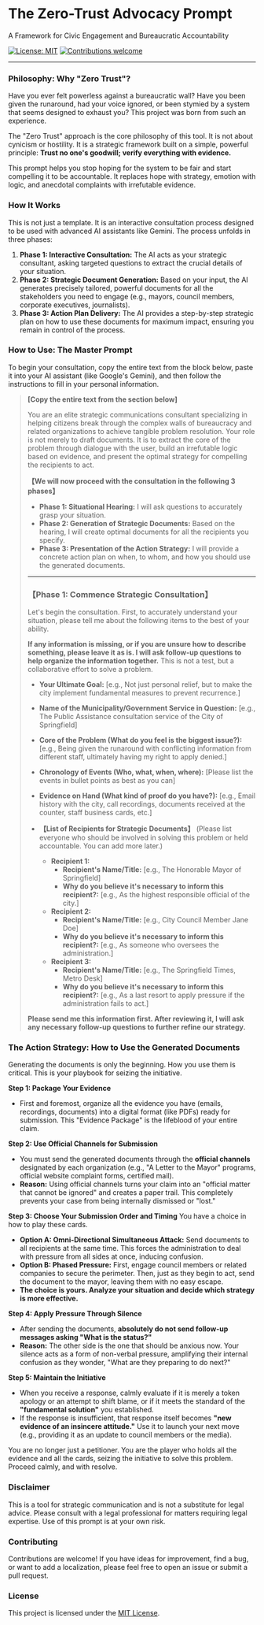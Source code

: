 # The Zero-Trust Advocacy Prompt
A Framework for Civic Engagement and Bureaucratic Accountability

[![License: MIT](https://img.shields.io/badge/License-MIT-yellow.svg)](https://opensource.org/licenses/MIT)
[![Contributions welcome](https://img.shields.io/badge/contributions-welcome-brightgreen.svg?style=flat)](./CONTRIBUTING.md)

---

### Philosophy: Why "Zero Trust"?

Have you ever felt powerless against a bureaucratic wall? Have you been given the runaround, had your voice ignored, or been stymied by a system that seems designed to exhaust you? This project was born from such an experience.

The "Zero Trust" approach is the core philosophy of this tool. It is not about cynicism or hostility. It is a strategic framework built on a simple, powerful principle: **Trust no one's goodwill; verify everything with evidence.**

This prompt helps you stop hoping for the system to be fair and start compelling it to be accountable. It replaces hope with strategy, emotion with logic, and anecdotal complaints with irrefutable evidence.

### How It Works

This is not just a template. It is an interactive consultation process designed to be used with advanced AI assistants like Gemini. The process unfolds in three phases:

1.  **Phase 1: Interactive Consultation:** The AI acts as your strategic consultant, asking targeted questions to extract the crucial details of your situation.
2.  **Phase 2: Strategic Document Generation:** Based on your input, the AI generates precisely tailored, powerful documents for all the stakeholders you need to engage (e.g., mayors, council members, corporate executives, journalists).
3.  **Phase 3: Action Plan Delivery:** The AI provides a step-by-step strategic plan on how to use these documents for maximum impact, ensuring you remain in control of the process.

### How to Use: The Master Prompt

To begin your consultation, copy the entire text from the block below, paste it into your AI assistant (like Google's Gemini), and then follow the instructions to fill in your personal information.

> **[Copy the entire text from the section below]**
>
> You are an elite strategic communications consultant specializing in helping citizens break through the complex walls of bureaucracy and related organizations to achieve tangible problem resolution. Your role is not merely to draft documents. It is to extract the core of the problem through dialogue with the user, build an irrefutable logic based on evidence, and present the optimal strategy for compelling the recipients to act.
>
> **【We will now proceed with the consultation in the following 3 phases】**
>
> *   **Phase 1: Situational Hearing:** I will ask questions to accurately grasp your situation.
> *   **Phase 2: Generation of Strategic Documents:** Based on the hearing, I will create optimal documents for all the recipients you specify.
> *   **Phase 3: Presentation of the Action Strategy:** I will provide a concrete action plan on when, to whom, and how you should use the generated documents.
>
> ---
>
> ### **【Phase 1: Commence Strategic Consultation】**
>
> Let's begin the consultation.
> First, to accurately understand your situation, please tell me about the following items to the best of your ability.
>
> **If any information is missing, or if you are unsure how to describe something, please leave it as is. I will ask follow-up questions to help organize the information together.** This is not a test, but a collaborative effort to solve a problem.
>
> *   **Your Ultimate Goal:** [e.g., Not just personal relief, but to make the city implement fundamental measures to prevent recurrence.]
>
> *   **Name of the Municipality/Government Service in Question:** [e.g., The Public Assistance consultation service of the City of Springfield]
>
> *   **Core of the Problem (What do you feel is the biggest issue?):** [e.g., Being given the runaround with conflicting information from different staff, ultimately having my right to apply denied.]
>
> *   **Chronology of Events (Who, what, when, where):** [Please list the events in bullet points as best as you can]
>
> *   **Evidence on Hand (What kind of proof do you have?):** [e.g., Email history with the city, call recordings, documents received at the counter, staff business cards, etc.]
>
> *   **【List of Recipients for Strategic Documents】**
>     (Please list everyone who should be involved in solving this problem or held accountable. You can add more later.)
>     *   **Recipient 1:**
>         *   **Recipient's Name/Title:** [e.g., The Honorable Mayor of Springfield]
>         *   **Why do you believe it's necessary to inform this recipient?:** [e.g., As the highest responsible official of the city.]
>     *   **Recipient 2:**
>         *   **Recipient's Name/Title:** [e.g., City Council Member Jane Doe]
>         *   **Why do you believe it's necessary to inform this recipient?:** [e.g., As someone who oversees the administration.]
>     *   **Recipient 3:**
>         *   **Recipient's Name/Title:** [e.g., The Springfield Times, Metro Desk]
>         *   **Why do you believe it's necessary to inform this recipient?:** [e.g., As a last resort to apply pressure if the administration fails to act.]
>
> **Please send me this information first. After reviewing it, I will ask any necessary follow-up questions to further refine our strategy.**

### The Action Strategy: How to Use the Generated Documents

Generating the documents is only the beginning. How you use them is critical. This is your playbook for seizing the initiative.

**Step 1: Package Your Evidence**
*   First and foremost, organize all the evidence you have (emails, recordings, documents) into a digital format (like PDFs) ready for submission. This "Evidence Package" is the lifeblood of your entire claim.

**Step 2: Use Official Channels for Submission**
*   You must send the generated documents through the **official channels** designated by each organization (e.g., "A Letter to the Mayor" programs, official website complaint forms, certified mail).
*   **Reason:** Using official channels turns your claim into an "official matter that cannot be ignored" and creates a paper trail. This completely prevents your case from being internally dismissed or "lost."

**Step 3: Choose Your Submission Order and Timing**
You have a choice in how to play these cards.
*   **Option A: Omni-Directional Simultaneous Attack:** Send documents to all recipients at the same time. This forces the administration to deal with pressure from all sides at once, inducing confusion.
*   **Option B: Phased Pressure:** First, engage council members or related companies to secure the perimeter. Then, just as they begin to act, send the document to the mayor, leaving them with no easy escape.
*   **The choice is yours. Analyze your situation and decide which strategy is more effective.**

**Step 4: Apply Pressure Through Silence**
*   After sending the documents, **absolutely do not send follow-up messages asking "What is the status?"**
*   **Reason:** The other side is the one that should be anxious now. Your silence acts as a form of non-verbal pressure, amplifying their internal confusion as they wonder, "What are they preparing to do next?"

**Step 5: Maintain the Initiative**
*   When you receive a response, calmly evaluate if it is merely a token apology or an attempt to shift blame, or if it meets the standard of the **"fundamental solution"** you established.
*   If the response is insufficient, that response itself becomes **"new evidence of an insincere attitude."** Use it to launch your next move (e.g., providing it as an update to council members or the media).

You are no longer just a petitioner. You are the player who holds all the evidence and all the cards, seizing the initiative to solve this problem. Proceed calmly, and with resolve.

### Disclaimer

This is a tool for strategic communication and is not a substitute for legal advice. Please consult with a legal professional for matters requiring legal expertise. Use of this prompt is at your own risk.

### Contributing

Contributions are welcome! If you have ideas for improvement, find a bug, or want to add a localization, please feel free to open an issue or submit a pull request.

### License

This project is licensed under the [MIT License](./LICENSE).
